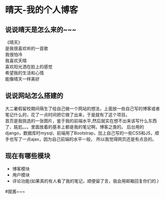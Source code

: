 # 晴天-我的个人博客

## 说说晴天是怎么来的~~~
《晴天》    
是我很喜欢听的一首歌  
我很怕冷    
我喜欢天晴   
喜欢阳光洒在脸上的感觉     
希望我的生活和心情   
能像晴天一样美好    

## 说说网站怎么搭建的
大二暑假留校期间萌生了给自己做一个网站的想法，上面放一些自己写的博客或者笔记什么的，花了一点时间把它做了出来，于是就有了这个项目。    
首页是我挑选的一张图片，鉴于我的前端水平,然后就实在想不出来该写什么东西了，尴尬。。。里面放着的基本上都是我的笔记啊，博客之类的。
后台用的django，数据库时mysql，前端用了Bootstrap，加上自己写的一些CSS和JS，顺手也写了一点ajax，因为自己前端的水平一般，
所以我觉得网页还是有点丑的。    
## 现在有哪些模块
* 博客模块
* 用户模块
* 评论功能(如果真的有人看了我的笔记，顺便留了言，我会用邮箱回复你们的.) 

#就酱~~~
 
